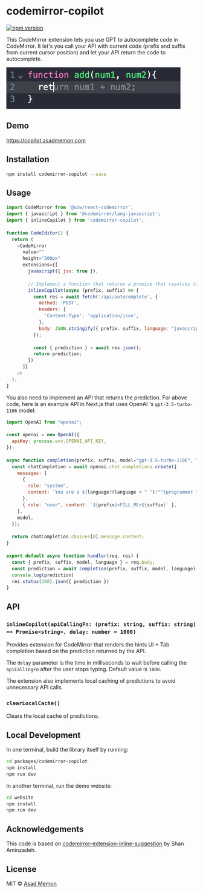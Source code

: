 # codemirror-copilot

[![npm version](https://badge.fury.io/js/codemirror-copilot.svg)](https://www.npmjs.com/package/codemirror-copilot)

This CodeMirror extension lets you use GPT to autocomplete code in CodeMirror. It let's you call your API with current code (prefix and suffix from current cursor position) and let your API return the code to autocomplete.

![Screenshot](example.png)

## Demo

https://copilot.asadmemon.com

## Installation

```bash
npm install codemirror-copilot --save
```

## Usage

```javascript
import CodeMirror from '@uiw/react-codemirror';
import { javascript } from '@codemirror/lang-javascript';
import { inlineCopilot } from 'codemirror-copilot';

function CodeEditor() {
  return (
    <CodeMirror
      value=""
      height="300px"
      extensions={[
        javascript({ jsx: true }),
        
        // Implement a function that returns a promise that resolves to the prediction
        inlineCopilot(async (prefix, suffix) => {
          const res = await fetch('/api/autocomplete', {
            method: 'POST',
            headers: {
              'Content-Type': 'application/json',
            },
            body: JSON.stringify({ prefix, suffix, language: "javascript" }),
          });
        
          const { prediction } = await res.json();
          return prediction;
        })
      ]}
    />
  );
}
```

You also need to implement an API that returns the prediction. For above code, here is an example API in Next.js that uses OpenAI 's `gpt-3.5-turbo-1106` model:

```javascript
import OpenAI from "openai";

const openai = new OpenAI({
  apiKey: process.env.OPENAI_API_KEY,
});

async function completion(prefix, suffix, model="gpt-3.5-turbo-1106", language){
  const chatCompletion = await openai.chat.completions.create({
    messages: [
      {
        role: "system",
        content: `You are a ${language?(language + " "):""}programmer that replaces <FILL_ME> part with the right code. Only output the code that replaces <FILL_ME> part. Do not add any explanation or markdown.`,
      },
      { role: "user", content: `${prefix}<FILL_ME>${suffix}` },
    ],
    model,
  });

  return chatCompletion.choices[0].message.content;
}

export default async function handler(req, res) {
  const { prefix, suffix, model, language } = req.body;
  const prediction = await completion(prefix, suffix, model, language);
  console.log(prediction)
  res.status(200).json({ prediction })
}

```

## API

### `inlineCopilot(apiCallingFn: (prefix: string, suffix: string) => Promise<string>, delay: number = 1000)`

Provides extension for CodeMirror that renders the hints UI + Tab completion based on the prediction returned by the API.

The `delay` parameter is the time in milliseconds to wait before calling the `apiCallingFn` after the user stops typing. Default value is `1000`.

The extension also implements local caching of predictions to avoid unnecessary API calls.

### `clearLocalCache()`

Clears the local cache of predictions.


## Local Development

In one terminal, build the library itself by running:

```bash
cd packages/codemirror-copilot
npm install
npm run dev
```

In another terminal, run the demo website:

```bash
cd website
npm install
npm run dev
```

## Acknowledgements

This code is based on [codemirror-extension-inline-suggestion](https://github.com/saminzadeh/codemirror-extension-inline-suggestion) by Shan Aminzadeh.

## License

MIT © [Asad Memon](https://asadmemon.com)
